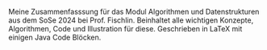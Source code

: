 Meine Zusammenfasssung für das Modul Algorithmen und Datenstrukturen aus dem SoSe 2024 bei Prof. Fischlin.
Beinhaltet alle wichtigen Konzepte, Algorithmen, Code und Illustration für diese. 
Geschrieben in LaTeX mit einigen Java Code Blöcken.
